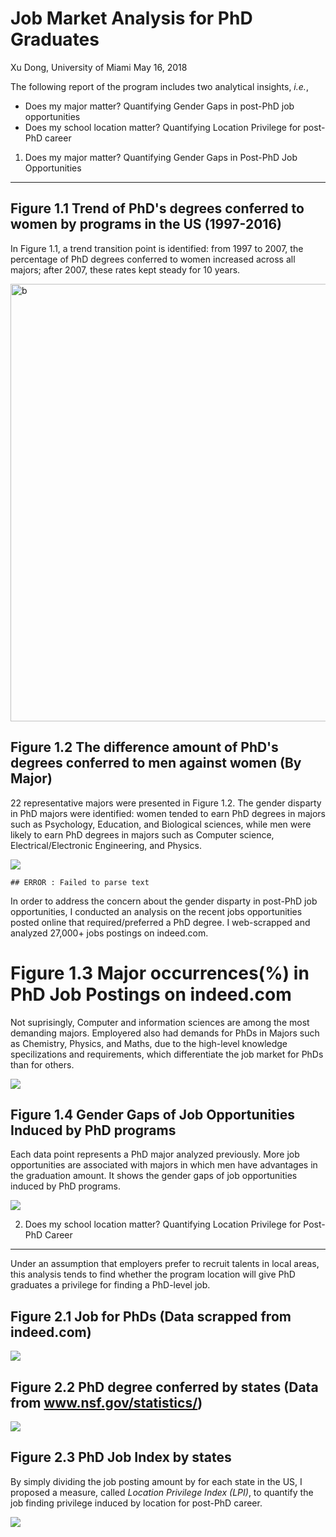 Job Market Analysis for PhD Graduates
================
Xu Dong, University of Miami
May 16, 2018

The following report of the program includes two analytical insights, *i.e.*,

-   Does my major matter? Quantifying Gender Gaps in post-PhD job opportunities
-   Does my school location matter? Quantifying Location Privilege for post-PhD career

1. Does my major matter? Quantifying Gender Gaps in Post-PhD Job Opportunities
------------------------------------------------------------------------------

Figure 1.1 Trend of PhD's degrees conferred to women by programs in the US (1997-2016)
--------------------------------------------------------------------------------------

In Figure 1.1, a trend transition point is identified: from 1997 to 2007, the percentage of PhD degrees conferred to women increased across all majors; after 2007, these rates kept steady for 10 years.

<img src="2nd_plot.png" alt="b" width="700" />

Figure 1.2 The difference amount of PhD's degrees conferred to men against women (By Major)
-------------------------------------------------------------------------------------------

22 representative majors were presented in Figure 1.2. The gender disparty in PhD majors were identified: women tended to earn PhD degrees in majors such as Psychology, Education, and Biological sciences, while men were likely to earn PhD degrees in majors such as Computer science, Electrical/Electronic Engineering, and Physics.

![](PhD_Gender_Gaps_v2_files/figure-markdown_github/job_major-1.png)

    ## ERROR : Failed to parse text

In order to address the concern about the gender disparty in post-PhD job opportunities, I conducted an analysis on the recent jobs opportunities posted online that required/preferred a PhD degree. I web-scrapped and analyzed 27,000+ jobs postings on indeed.com.

Figure 1.3 Major occurrences(%) in PhD Job Postings on indeed.com
=================================================================

Not suprisingly, Computer and information sciences are among the most demanding majors. Employered also had demands for PhDs in Majors such as Chemistry, Physics, and Maths, due to the high-level knowledge specilizations and requirements, which differentiate the job market for PhDs than for others.

![](PhD_Gender_Gaps_v2_files/figure-markdown_github/unnamed-chunk-1-1.png)

Figure 1.4 Gender Gaps of Job Opportunities Induced by PhD programs
-------------------------------------------------------------------

Each data point represents a PhD major analyzed previously. More job opportunities are associated with majors in which men have advantages in the graduation amount. It shows the gender gaps of job opportunities induced by PhD programs.

![](PhD_Gender_Gaps_v2_files/figure-markdown_github/gap-1.png)

2. Does my school location matter? Quantifying Location Privilege for Post-PhD Career
-------------------------------------------------------------------------------------

Under an assumption that employers prefer to recruit talents in local areas, this analysis tends to find whether the program location will give PhD graduates a privilege for finding a PhD-level job.

Figure 2.1 Job for PhDs (Data scrapped from indeed.com)
-------------------------------------------------------

![](PhD_Gender_Gaps_v2_files/figure-markdown_github/job_location-1.png)

Figure 2.2 PhD degree conferred by states (Data from www.nsf.gov/statistics/)
-----------------------------------------------------------------------------

![](PhD_Gender_Gaps_v2_files/figure-markdown_github/degree_by_state-1.png)

Figure 2.3 PhD Job Index by states
----------------------------------

By simply dividing the job posting amount by for each state in the US, I proposed a measure, called *Location Privilege Index (LPI)*, to quantify the job finding privilege induced by location for post-PhD career.

![](PhD_Gender_Gaps_v2_files/figure-markdown_github/index-1.png)
